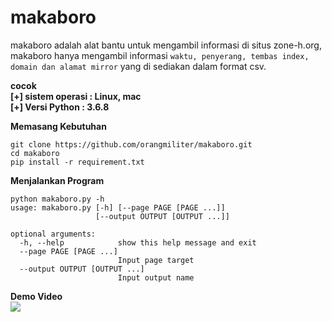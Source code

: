 # makaboro
makaboro adalah alat bantu untuk mengambil informasi di situs zone-h.org, makaboro hanya mengambil informasi `waktu, penyerang, tembas index, domain dan alamat mirror` yang di sediakan dalam format csv.

**cocok**  
**[+] sistem operasi : Linux, mac**  
**[+] Versi Python : 3.6.8**  

**Memasang Kebutuhan**
```
git clone https://github.com/orangmiliter/makaboro.git
cd makaboro
pip install -r requirement.txt
```
**Menjalankan Program**
```
python makaboro.py -h
usage: makaboro.py [-h] [--page PAGE [PAGE ...]]
                   [--output OUTPUT [OUTPUT ...]]

optional arguments:
  -h, --help            show this help message and exit
  --page PAGE [PAGE ...]
                        Input page target
  --output OUTPUT [OUTPUT ...]
                        Input output name

```
**Demo Video**  
[![](https://i.ibb.co/ryYJnG3/Screenshot-from-2019-01-11-16-36-25.png)](https://youtu.be/EL1j92KXYrI)
